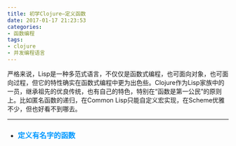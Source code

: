```yaml
---
title: 初学Clojure—定义函数
date: 2017-01-17 21:23:53
categories:
- 函数编程
tags:
- clojure
- 并发编程语言
---
```


严格来说，Lisp是一种多范式语言，不仅仅是函数式编程，也可面向对象，也可面向过程，但它的特性确实在函数式编程中更为出色些。Clojure作为Lisp家族中的一员，继承祖先的优良传统，也有自己的特色，特别在“函数是第一公民”的原则上。比如匿名函数的递归，在Common Lisp只能自定义宏实现，在Scheme优雅不少，但也好看不到哪去。

---

- ### <font color=#0099ff>定义有名字的函数</font>
